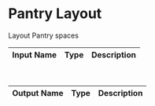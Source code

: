 

# Pantry Layout

Layout Pantry spaces

|Input Name|Type|Description|
|---|---|---|


<br>

|Output Name|Type|Description|
|---|---|---|


